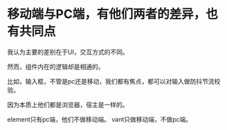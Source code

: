 # 移动端与PC端，有他们两者的差异，也有共同点

我认为主要的差别在于UI，交互方式的不同。

然而，组件内在的逻辑却是相通的。

比如，输入框，不管是pc还是移动，我们都有焦点，都可以对输入做防抖节流校验。

因为本质上他们都是浏览器，宿主是一样的。

element只有pc端，他们不做移动端。
vant只做移动端，不做pc端。
